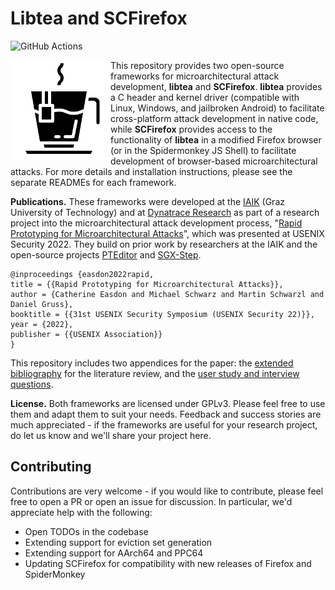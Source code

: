 # Libtea and SCFirefox
![GitHub Actions](https://github.com/libtea/frameworks/actions/workflows/libtea.yml/badge.svg)

<img src="doc/libtea.png" width=160 alt="logo" align="left" />

This repository provides two open-source frameworks for microarchitectural attack development, **libtea** and **SCFirefox**. **libtea** provides a C header and kernel driver (compatible with Linux, Windows, and jailbroken Android) to facilitate cross-platform attack development in native code, while **SCFirefox** provides access to the functionality of **libtea** in a modified Firefox browser (or in the Spidermonkey JS Shell) to facilitate development of browser-based microarchitectural attacks. For more details and installation instructions, please see the separate READMEs for each framework.

**Publications.** These frameworks were developed at the [IAIK](https://github.com/IAIK) (Graz University of Technology) and at [Dynatrace Research](https://github.com/dynatrace-research) as part of a research project into the microarchitectural attack development process, "[Rapid Prototyping for Microarchitectural Attacks](https://www.usenix.org/conference/usenixsecurity22/presentation/easdon)", which was presented at USENIX Security 2022. They build on prior work by researchers at the IAIK and the open-source projects [PTEditor](https://github.com/misc0110/PTEditor) and [SGX-Step](https://github.com/jovanbulck/sgx-step).

```
@inproceedings {easdon2022rapid,
title = {{Rapid Prototyping for Microarchitectural Attacks}},
author = {Catherine Easdon and Michael Schwarz and Martin Schwarzl and Daniel Gruss},
booktitle = {{31st USENIX Security Symposium (USENIX Security 22)}},
year = {2022},
publisher = {{USENIX Association}}
}
```

This repository includes two appendices for the paper: the [extended bibliography](doc/extended-bibliography.md) for the literature review, and the [user study and interview questions](doc/user-study-and-interviews.md).

**License.** Both frameworks are licensed under GPLv3. Please feel free to use them and adapt them to suit your needs. Feedback and success stories are much appreciated - if the frameworks are useful for your research project, do let us know and we'll share your project here.

## Contributing
Contributions are very welcome - if you would like to contribute, please feel free to open a PR or open an issue for discussion. In particular, we'd appreciate help with the following:

* Open TODOs in the codebase
* Extending support for eviction set generation
* Extending support for AArch64 and PPC64
* Updating SCFirefox for compatibility with new releases of Firefox and SpiderMonkey